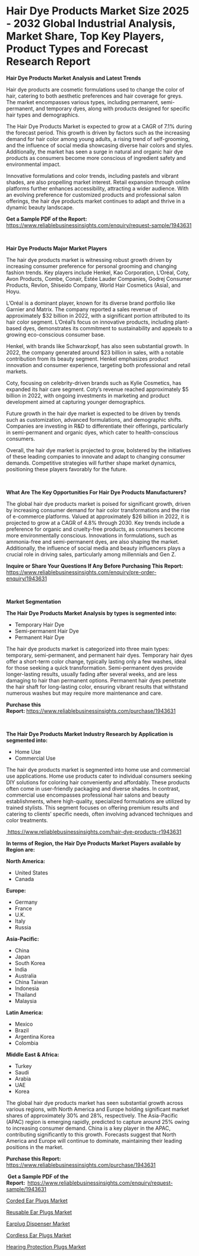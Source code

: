 <p><h1>Hair Dye Products Market Size 2025 - 2032 Global Industrial Analysis, Market Share, Top Key Players, Product Types and Forecast Research Report</h1></p><p><strong>Hair Dye Products Market Analysis and Latest Trends</strong></p>
<p><p>Hair dye products are cosmetic formulations used to change the color of hair, catering to both aesthetic preferences and hair coverage for greys. The market encompasses various types, including permanent, semi-permanent, and temporary dyes, along with products designed for specific hair types and demographics. </p><p>The Hair Dye Products Market is expected to grow at a CAGR of 7.1% during the forecast period. This growth is driven by factors such as the increasing demand for hair color among young adults, a rising trend of self-grooming, and the influence of social media showcasing diverse hair colors and styles. Additionally, the market has seen a surge in natural and organic hair dye products as consumers become more conscious of ingredient safety and environmental impact. </p><p>Innovative formulations and color trends, including pastels and vibrant shades, are also propelling market interest. Retail expansion through online platforms further enhances accessibility, attracting a wider audience. With an evolving preference for customized products and professional salon offerings, the hair dye products market continues to adapt and thrive in a dynamic beauty landscape.</p></p>
<p><strong>Get a Sample PDF of the Report:&nbsp;</strong> <a href="https://www.reliablebusinessinsights.com/enquiry/request-sample/1943631?utm_campaign=75&utm_medium=2&utm_source=Github&utm_content=ia&utm_term=06022025&utm_id=hair-dye-products">https://www.reliablebusinessinsights.com/enquiry/request-sample/1943631</a></p>
<p>&nbsp;</p>
<p><strong>Hair Dye Products Major Market Players</strong></p>
<p><p>The hair dye products market is witnessing robust growth driven by increasing consumer preference for personal grooming and changing fashion trends. Key players include Henkel, Kao Corporation, L’Oréal, Coty, Avon Products, Combe, Conair, Estée Lauder Companies, Godrej Consumer Products, Revlon, Shiseido Company, World Hair Cosmetics (Asia), and Hoyu.</p><p>L’Oréal is a dominant player, known for its diverse brand portfolio like Garnier and Matrix. The company reported a sales revenue of approximately $32 billion in 2022, with a significant portion attributed to its hair color segment. L’Oréal’s focus on innovative products, including plant-based dyes, demonstrates its commitment to sustainability and appeals to a growing eco-conscious consumer base.</p><p>Henkel, with brands like Schwarzkopf, has also seen substantial growth. In 2022, the company generated around $23 billion in sales, with a notable contribution from its beauty segment. Henkel emphasizes product innovation and consumer experience, targeting both professional and retail markets.</p><p>Coty, focusing on celebrity-driven brands such as Kylie Cosmetics, has expanded its hair care segment. Coty’s revenue reached approximately $5 billion in 2022, with ongoing investments in marketing and product development aimed at capturing younger demographics.</p><p>Future growth in the hair dye market is expected to be driven by trends such as customization, advanced formulations, and demographic shifts. Companies are investing in R&D to differentiate their offerings, particularly in semi-permanent and organic dyes, which cater to health-conscious consumers.</p><p>Overall, the hair dye market is projected to grow, bolstered by the initiatives of these leading companies to innovate and adapt to changing consumer demands. Competitive strategies will further shape market dynamics, positioning these players favorably for the future.</p></p>
<p>&nbsp;</p>
<p><strong>What Are The Key Opportunities For Hair Dye Products Manufacturers?</strong></p>
<p><p>The global hair dye products market is poised for significant growth, driven by increasing consumer demand for hair color transformations and the rise of e-commerce platforms. Valued at approximately $26 billion in 2022, it is projected to grow at a CAGR of 4.8% through 2030. Key trends include a preference for organic and cruelty-free products, as consumers become more environmentally conscious. Innovations in formulations, such as ammonia-free and semi-permanent dyes, are also shaping the market. Additionally, the influence of social media and beauty influencers plays a crucial role in driving sales, particularly among millennials and Gen Z.</p></p>
<p><strong>Inquire or Share Your Questions If Any Before Purchasing This Report:</strong> <a href="https://www.reliablebusinessinsights.com/enquiry/pre-order-enquiry/1943631?utm_campaign=75&utm_medium=2&utm_source=Github&utm_content=ia&utm_term=06022025&utm_id=hair-dye-products">https://www.reliablebusinessinsights.com/enquiry/pre-order-enquiry/1943631</a></p>
<p>&nbsp;</p>
<p><strong>Market Segmentation</strong></p>
<p><strong>The Hair Dye Products Market Analysis by types is segmented into:</strong></p>
<p><ul><li>Temporary Hair Dye</li><li>Semi-permanent Hair Dye</li><li>Permanent Hair Dye</li></ul></p>
<p><p>The hair dye products market is categorized into three main types: temporary, semi-permanent, and permanent hair dyes. Temporary hair dyes offer a short-term color change, typically lasting only a few washes, ideal for those seeking a quick transformation. Semi-permanent dyes provide longer-lasting results, usually fading after several weeks, and are less damaging to hair than permanent options. Permanent hair dyes penetrate the hair shaft for long-lasting color, ensuring vibrant results that withstand numerous washes but may require more maintenance and care.</p></p>
<p><strong>Purchase this Report:&nbsp;</strong><a href="https://www.reliablebusinessinsights.com/purchase/1943631?utm_campaign=75&utm_medium=2&utm_source=Github&utm_content=ia&utm_term=06022025&utm_id=hair-dye-products">https://www.reliablebusinessinsights.com/purchase/1943631</a></p>
<p>&nbsp;</p>
<p><strong>The Hair Dye Products Market Industry Research by Application is segmented into:</strong></p>
<p><ul><li>Home Use</li><li>Commercial Use</li></ul></p>
<p><p>The hair dye products market is segmented into home use and commercial use applications. Home use products cater to individual consumers seeking DIY solutions for coloring hair conveniently and affordably. These products often come in user-friendly packaging and diverse shades. In contrast, commercial use encompasses professional hair salons and beauty establishments, where high-quality, specialized formulations are utilized by trained stylists. This segment focuses on offering premium results and catering to clients’ specific needs, often involving advanced techniques and color treatments.</p></p>
<p><a href="https://www.reliablebusinessinsights.com/hair-dye-products-r1943631?utm_campaign=75&utm_medium=2&utm_source=Github&utm_content=ia&utm_term=06022025&utm_id=hair-dye-products">&nbsp;https://www.reliablebusinessinsights.com/hair-dye-products-r1943631</a></p>
<p><strong>In terms of Region, the Hair Dye Products Market Players available by Region are:</strong></p>
<p>
    <p> <strong> North America: </strong>
        <ul>
            <li>United States</li>
            <li>Canada</li>
        </ul>
        </p> 
    <p> <strong> Europe: </strong>
        <ul>
            <li>Germany</li>
            <li>France</li>
            <li>U.K.</li>
            <li>Italy</li>
            <li>Russia</li>
        </ul>
        </p> 
    <p> <strong> Asia-Pacific: </strong>
        <ul>
            <li>China</li>
            <li>Japan</li>
            <li>South Korea</li>
            <li>India</li>
            <li>Australia</li>
            <li>China Taiwan</li>
            <li>Indonesia</li>
            <li>Thailand</li>
            <li>Malaysia</li>
        </ul>
        </p> 
    <p> <strong> Latin America: </strong>
        <ul>
            <li>Mexico</li>
            <li>Brazil</li>
            <li>Argentina Korea</li>
            <li>Colombia</li>
        </ul>
        </p> 
    <p> <strong> Middle East & Africa: </strong>
        <ul>
            <li>Turkey</li>
            <li>Saudi</li>
            <li>Arabia</li>
            <li>UAE</li>
            <li>Korea</li>
        </ul>
    </p>
    </p>
<p><p>The global hair dye products market has seen substantial growth across various regions, with North America and Europe holding significant market shares of approximately 30% and 28%, respectively. The Asia-Pacific (APAC) region is emerging rapidly, predicted to capture around 25% owing to increasing consumer demand. China is a key player in the APAC, contributing significantly to this growth. Forecasts suggest that North America and Europe will continue to dominate, maintaining their leading positions in the market.</p></p>
<p><strong>Purchase this Report: </strong><a href="https://www.reliablebusinessinsights.com/purchase/1943631?utm_campaign=75&utm_medium=2&utm_source=Github&utm_content=ia&utm_term=06022025&utm_id=hair-dye-products">https://www.reliablebusinessinsights.com/purchase/1943631</a></p>
<p>&nbsp;<strong>Get a Sample PDF of the Report:&nbsp;&nbsp;</strong><a href="https://www.reliablebusinessinsights.com/enquiry/request-sample/1943631?utm_campaign=75&utm_medium=2&utm_source=Github&utm_content=ia&utm_term=06022025&utm_id=hair-dye-products">https://www.reliablebusinessinsights.com/enquiry/request-sample/1943631</a></p>
<p><strong></strong></p>
<p><p><a href="https://github.com/vioarapoyil/Market-Research-Report-List-1/blob/main/corded-ear-plugs-market.md?utm_campaign=75&utm_medium=2&utm_source=Github&utm_content=ia&utm_term=06022025&utm_id=hair-dye-products">Corded Ear Plugs Market</a></p><p><a href="https://github.com/viipposahko25/Market-Research-Report-List-1/blob/main/reusable-ear-plugs-market.md?utm_campaign=75&utm_medium=2&utm_source=Github&utm_content=ia&utm_term=06022025&utm_id=hair-dye-products">Reusable Ear Plugs Market</a></p><p><a href="https://github.com/howdlecirone/Market-Research-Report-List-1/blob/main/earplug-dispenser-market.md?utm_campaign=75&utm_medium=2&utm_source=Github&utm_content=ia&utm_term=06022025&utm_id=hair-dye-products">Earplug Dispenser Market</a></p><p><a href="https://github.com/crooneinis80/Market-Research-Report-List-1/blob/main/cordless-ear-plugs-market.md?utm_campaign=75&utm_medium=2&utm_source=Github&utm_content=ia&utm_term=06022025&utm_id=hair-dye-products">Cordless Ear Plugs Market</a></p><p><a href="https://github.com/zupankocka/Market-Research-Report-List-1/blob/main/hearing-protection-plugs-market.md?utm_campaign=75&utm_medium=2&utm_source=Github&utm_content=ia&utm_term=06022025&utm_id=hair-dye-products">Hearing Protection Plugs Market</a></p></p>